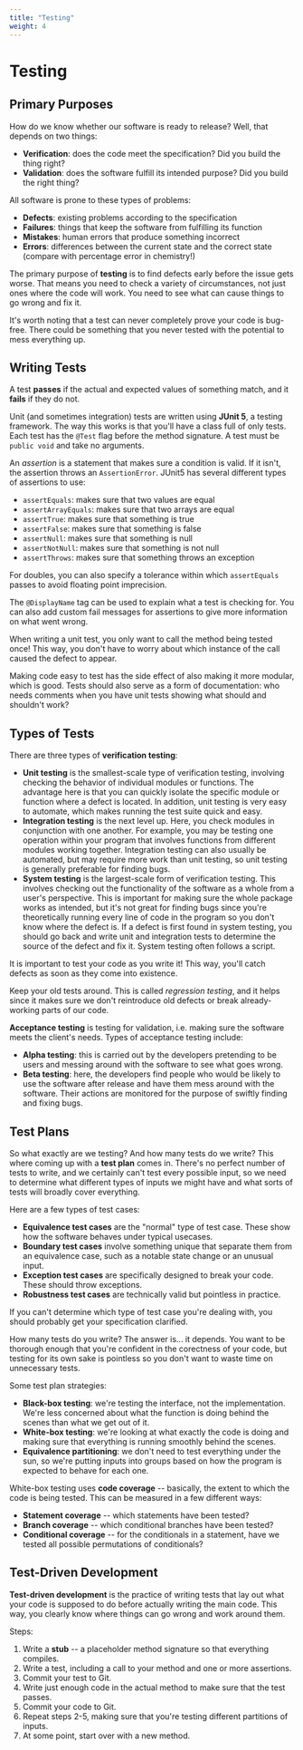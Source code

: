 ```yaml
---
title: "Testing"
weight: 4
---
```


<!-- markdownlint-disable-next-line MD025 -->
# Testing

## Primary Purposes

How do we know whether our software is ready to release? Well, that depends on two things:

* **Verification**: does the code meet the specification? Did you build the thing right?
* **Validation**: does the software fulfill its intended purpose? Did you build the right thing?

All software is prone to these types of problems:

* **Defects**: existing problems according to the specification
* **Failures**: things that keep the software from fulfilling its function
* **Mistakes**: human errors that produce something incorrect
* **Errors**: differences between the current state and the correct state (compare with percentage error in chemistry!)

The primary purpose of **testing** is to find defects early before the issue gets worse. That means you need to check a variety of circumstances, not just ones where the code will work. You need to see what can cause things to go wrong and fix it.

It's worth noting that a test can never completely prove your code is bug-free. There could be something that you never tested with the potential to mess everything up.

## Writing Tests

A test **passes** if the actual and expected values of something match, and it **fails** if they do not.

Unit (and sometimes integration) tests are written using **JUnit 5**, a testing framework. The way this works is that you'll have a class full of only tests. Each test has the `@Test` flag before the method signature. A test must be `public void` and take no arguments.

An *assertion* is a statement that makes sure a condition is valid. If it isn't, the assertion throws an `AssertionError`. JUnit5 has several different types of assertions to use:

* `assertEquals`: makes sure that two values are equal
* `assertArrayEquals`: makes sure that two arrays are equal
* `assertTrue`: makes sure that something is true
* `assertFalse`: makes sure that something is false
* `assertNull`: makes sure that something is null
* `assertNotNull`: makes sure that something is not null
* `assertThrows`: makes sure that something throws an exception

For doubles, you can also specify a tolerance within which `assertEquals` passes to avoid floating point imprecision.

The `@DisplayName` tag can be used to explain what a test is checking for. You can also add custom fail messages for assertions to give more information on what went wrong.

When writing a unit test, you only want to call the method being tested once! This way, you don't have to worry about which instance of the call caused the defect to appear.

Making code easy to test has the side effect of also making it more modular, which is good. Tests should also serve as a form of documentation: who needs comments when you have unit tests showing what should and shouldn't work?

## Types of Tests

There are three types of **verification testing**:

* **Unit testing** is the smallest-scale type of verification testing, involving checking the behavior of individual modules or functions. The advantage here is that you can quickly isolate the specific module or function where a defect is located. In addition, unit testing is very easy to automate, which makes running the test suite quick and easy.
* **Integration testing** is the next level up. Here, you check modules in conjunction with one another. For example, you may be testing one operation within your program that involves functions from different modules working together. Integration testing can also usually be automated, but may require more work than unit testing, so unit testing is generally preferable for finding bugs.
* **System testing** is the largest-scale form of verification testing. This involves checking out the functionality of the software as a whole from a user's perspective. This is important for making sure the whole package works as intended, but it's not great for finding bugs since you're theoretically running every line of code in the program so you don't know where the defect is. If a defect is first found in system testing, you should go back and write unit and integration tests to determine the source of the defect and fix it. System testing often follows a script.

It is important to test your code as you write it! This way, you'll catch defects as soon as they come into existence.

Keep your old tests around. This is called *regression testing*, and it helps since it makes sure we don't reintroduce old defects or break already-working parts of our code.

**Acceptance testing** is testing for validation, i.e. making sure the software meets the client's needs. Types of acceptance testing include:

* **Alpha testing**: this is carried out by the developers pretending to be users and messing around with the software to see what goes wrong.
* **Beta testing**: here, the developers find people who would be likely to use the software after release and have them mess around with the software. Their actions are monitored for the purpose of swiftly finding and fixing bugs.

## Test Plans

So what exactly are we testing? And how many tests do we write? This where coming up with a **test plan** comes in. There's no perfect number of tests to write, and we certainly can't test every possible input, so we need to determine what different types of inputs we might have and what sorts of tests will broadly cover everything.

Here are a few types of test cases:

* **Equivalence test cases** are the "normal" type of test case. These show how the software behaves under typical usecases.
* **Boundary test cases** involve something unique that separate them from an equivalence case, such as a notable state change or an unusual input.
* **Exception test cases** are specifically designed to break your code. These should throw exceptions.
* **Robustness test cases** are technically valid but pointless in practice.

If you can't determine which type of test case you're dealing with, you should probably get your specification clarified.

How many tests do you write? The answer is... it depends. You want to be thorough enough that you're confident in the corectness of your code, but testing for its own sake is pointless so you don't want to waste time on unnecessary tests.

Some test plan strategies:

* **Black-box testing**: we're testing the interface, not the implementation. We're less concerned about what the function is doing behind the scenes than what we get out of it.
* **White-box testing**: we're looking at what exactly the code is doing and making sure that everything is running smoothly behind the scenes.
* **Equivalence partitioning**: we don't need to test everything under the sun, so we're putting inputs into groups based on how the program is expected to behave for each one.

White-box testing uses **code coverage** -- basically, the extent to which the code is being tested. This can be measured in a few different ways:

* **Statement coverage** -- which statements have been tested?
* **Branch coverage** -- which conditional branches have been tested?
* **Conditional coverage** -- for the conditionals in a statement, have we tested all possible permutations of conditionals?

## Test-Driven Development

**Test-driven development** is the practice of writing tests that lay out what your code is supposed to do before actually writing the main code. This way, you clearly know where things can go wrong and work around them.

Steps:

1. Write a **stub** -- a placeholder method signature so that everything compiles.
2. Write a test, including a call to your method and one or more assertions.
3. Commit your test to Git.
4. Write just enough code in the actual method to make sure that the test passes.
5. Commit your code to Git.
6. Repeat steps 2-5, making sure that you're testing different partitions of inputs.
7. At some point, start over with a new method.
